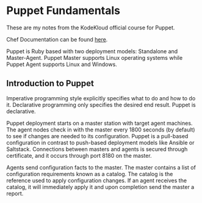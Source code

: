 # Puppet Fundamentals
These are my notes from the KodeKloud official course for Puppet.

Chef Documentation can be found [here](https://puppet.com/docs/).

Puppet is Ruby based with two deployment models: Standalone and Master-Agent. Puppet Master supports Linux operating systems while Puppet Agent supports Linux and Windows.

## Introduction to Puppet

Imperative programming style explicitly specifies what to do and how to do it. Declarative programming only specifies the desired end result. Puppet is declarative.

Puppet deployment starts on a master station with target agent machines. The agent nodes check in with the master every 1800 seconds (by default) to see if changes are needed to its configuration. Puppet is a pull-based configuration in contrast to push-based deployment models like Ansible or Saltstack. Connections between masters and agents is secured through certificate, and it occurs through port 8180 on the master.

Agents send configuration facts to the master. The master contains a list of configuration requirements known as a catalog. The catalog is the reference used to apply configuration changes. If an agent receives the catalog, it will immediately apply it and upon completion send the master a report.
